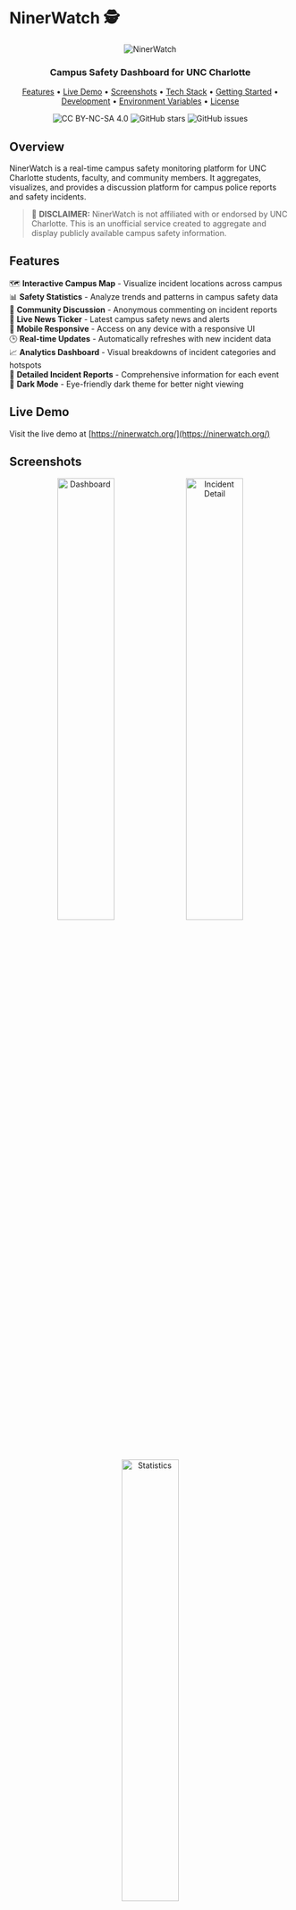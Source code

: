 # NinerWatch 🕵️

<div align="center">
  <img src="public/og-image.png" alt="NinerWatch" />
  
  <h3>Campus Safety Dashboard for UNC Charlotte</h3>

  <p>
    <a href="#features">Features</a> •
    <a href="#live-demo">Live Demo</a> •
    <a href="#screenshots">Screenshots</a> •
    <a href="#tech-stack">Tech Stack</a> •
    <a href="#getting-started">Getting Started</a> •
    <a href="#development">Development</a> •
    <a href="#environment-variables">Environment Variables</a> •
    <a href="#license">License</a>
  </p>
  
  ![CC BY-NC-SA 4.0](https://img.shields.io/badge/License-CC%20BY--NC--SA%204.0-lightgrey.svg)
  ![GitHub stars](https://img.shields.io/github/stars/brandonsaldan/ninerwatch)
  ![GitHub issues](https://img.shields.io/github/issues/brandonsaldan/ninerwatch)
  
</div>

## Overview

NinerWatch is a real-time campus safety monitoring platform for UNC Charlotte students, faculty, and community members. It aggregates, visualizes, and provides a discussion platform for campus police reports and safety incidents.

> 🚨 **DISCLAIMER:** NinerWatch is not affiliated with or endorsed by UNC Charlotte. This is an unofficial service created to aggregate and display publicly available campus safety information.

## Features

🗺️ **Interactive Campus Map** - Visualize incident locations across campus  
📊 **Safety Statistics** - Analyze trends and patterns in campus safety data  
💬 **Community Discussion** - Anonymous commenting on incident reports  
🔔 **Live News Ticker** - Latest campus safety news and alerts  
📱 **Mobile Responsive** - Access on any device with a responsive UI  
🕒 **Real-time Updates** - Automatically refreshes with new incident data  
📈 **Analytics Dashboard** - Visual breakdowns of incident categories and hotspots  
📑 **Detailed Incident Reports** - Comprehensive information for each event  
🌙 **Dark Mode** - Eye-friendly dark theme for better night viewing

## Live Demo

Visit the live demo at [https://ninerwatch.org/](https://ninerwatch.org/)

## Screenshots

<div align="center">
  <img src="screenshots/dashboard.png" alt="Dashboard" width="45%" />
  <img src="screenshots/incident-detail.png" alt="Incident Detail" width="45%" />
</div>

<div align="center">
  <img src="screenshots/statistics.png" alt="Statistics" width="45%" />
</div>

## Tech Stack

- **Frontend**: [Next.js 15](https://nextjs.org/), [React 19](https://react.dev/), [TypeScript](https://www.typescriptlang.org/)
- **Styling**: [Tailwind CSS](https://tailwindcss.com/), [shadcn/ui](https://ui.shadcn.com/)
- **Database**: [Supabase](https://supabase.com/) (Postgres)
- **Maps**: [Leaflet](https://leafletjs.com/), [React Leaflet](https://react-leaflet.js.org/)
- **Data Processing**: GitHub Actions, Python
- **Deployment**: [Vercel](https://vercel.com/)

## Getting Started

### Prerequisites

- Node.js 20+
- bun, pnpm, npm, or yarn
- A Supabase account

### Installation

1. Clone the repository

   ```bash
   git clone https://github.com/yourusername/ninerwatch.git
   cd ninerwatch
   ```

2. Install dependencies

   ```bash
   bun install
   # or
   pnpm install
   # or
   npm install
   # or
   yarn install
   ```

3. Set up environment variables (see [Environment Variables](#environment-variables))

4. Run the development server

   ```bash
   bun run dev
   # or
   pnpm run dev
   # or
   npm run dev
   # or
   yarn dev
   ```

5. Open [http://localhost:3000](http://localhost:3000) with your browser to see the result

## Development

### Project Structure

```
├── .github/           # GitHub Actions workflows
├── public/            # Static files
├── scripts/           # Python scripts for data processing
├── src/
│   ├── app/           # Next.js App Router
│   ├── components/    # React components
│   │   ├── dashboard/ # Dashboard-specific components
│   │   ├── map/       # Map-related components
│   │   └── ui/        # UI components
│   ├── context/       # React context providers
│   └── lib/           # Utility functions and API clients
```

### Data Flow

1. GitHub Actions run on an hourly schedule to fetch new police logs
2. Python scripts parse PDF files and extract incident information
3. Data is stored in Supabase database
4. Next.js frontend retrieves and displays the data in real-time

## Environment Variables

Create a `.env` file in the root directory with the following variables:

```env
NEXT_PUBLIC_SUPABASE_URL=your_supabase_url
NEXT_PUBLIC_SUPABASE_ANON_KEY=your_supabase_anon_key
```

## Supabase Schema

The application requires two main tables:

### crime_incidents

- `id` (uuid, primary key)
- `report_number` (text)
- `incident_type` (text)
- `incident_location` (text)
- `date_reported` (date)
- `time_reported` (timestamp)
- `time_secured` (timestamp, nullable)
- `time_of_occurrence` (timestamp, nullable)
- `disposition` (text, nullable)
- `incident_description` (text, nullable)
- `created_at` (timestamp, default: now())

### incident_comments

- `id` (uuid, primary key)
- `incident_id` (uuid, foreign key to crime_incidents.id)
- `parent_id` (uuid, nullable, self-referential)
- `reply_to_id` (uuid, nullable)
- `comment_text` (text)
- `user_color` (text)
- `votes` (integer, default: 0)
- `created_at` (timestamp, default: now())

## Contributing

Contributions are welcome! Please feel free to submit a Pull Request.

1. Fork the repository
2. Create your feature branch (`git checkout -b feature/new-feature`)
3. Commit your changes (`git commit -m 'Add new feature'`)
4. Push to the branch (`git push origin feature/new-feature`)
5. Open a Pull Request

## License

This project is licensed under the CC Attribution-NonCommercial-ShareAlike 4.0 International License - see the LICENSE file for details.

## Acknowledgements

- Data source: [UNC Charlotte Police Department](https://police.charlotte.edu/)
- Map tiles: [CartoDB](https://carto.com/)
- Icons from [Lucide](https://lucide.dev/)
- UI components based on [shadcn/ui](https://ui.shadcn.com/)

---

<div align="center">
  <p>
    <a href="https://github.com/brandonsaldan/ninerwatch/issues">Report Bug</a> •
    <a href="https://github.com/brandonsaldan/ninerwatch/issues">Request Feature</a>
  </p>
</div>
